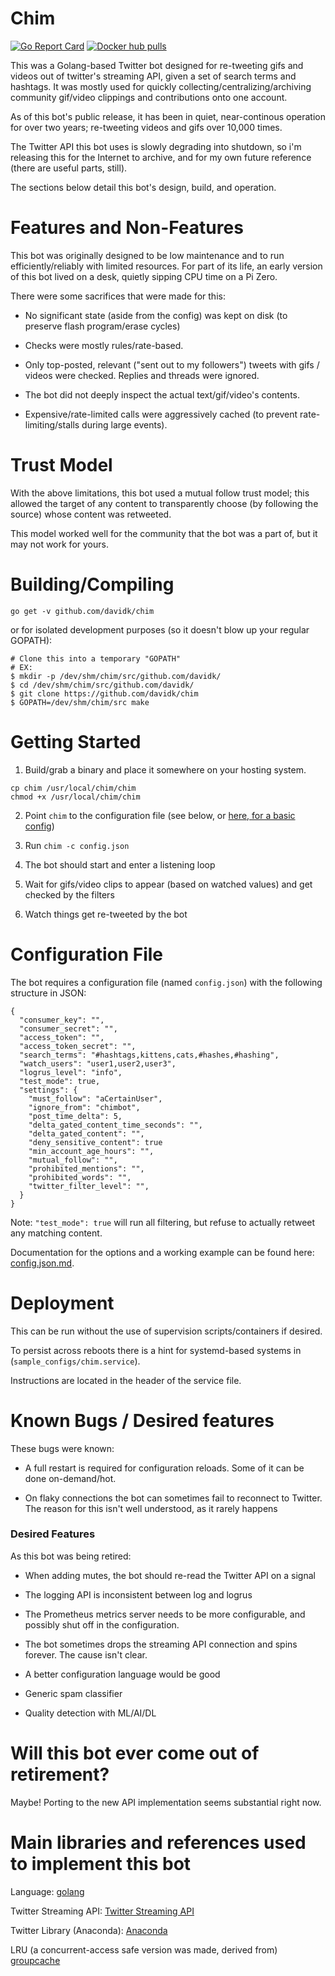 # Chim

[![Go Report Card](https://goreportcard.com/badge/github.com/davidk/chim)](https://goreportcard.com/report/github.com/davidk/chim) [![Docker hub pulls](https://img.shields.io/docker/pulls/keyglitch/chim.svg?style=plastic)](https://hub.docker.com/r/keyglitch/chim)

This was a Golang-based Twitter bot designed for re-tweeting gifs and videos out of twitter's streaming API, given a set of search terms and hashtags. It was mostly used for quickly collecting/centralizing/archiving community gif/video clippings and contributions onto one account.

As of this bot's public release, it has been in quiet, near-continous operation for over two years; re-tweeting videos and gifs over 10,000 times.

The Twitter API this bot uses is slowly degrading into shutdown, so i'm releasing this for the Internet to archive, and for my own future reference (there are useful parts, still).

The sections below detail this bot's design, build, and operation.

# Features and Non-Features

This bot was originally designed to be low maintenance and to run efficiently/reliably with limited resources. For part of its life, an early version of this bot lived on a desk, quietly sipping CPU time on a Pi Zero.

There were some sacrifices that were made for this:

* No significant state (aside from the config) was kept on disk (to preserve flash program/erase cycles)

* Checks were mostly rules/rate-based.

* Only top-posted, relevant ("sent out to my followers") tweets with gifs / videos were checked. Replies and threads were ignored.

* The bot did not deeply inspect the actual text/gif/video's contents.

* Expensive/rate-limited calls were aggressively cached (to prevent rate-limiting/stalls during large events).

# Trust Model

With the above limitations, this bot used a mutual follow trust model; this allowed the target of any content to transparently choose (by following the source) whose content was retweeted.

This model worked well for the community that the bot was a part of, but it may not work for yours.

# Building/Compiling

```
go get -v github.com/davidk/chim
```
or for isolated development purposes (so it doesn't blow up your regular GOPATH):

```
# Clone this into a temporary "GOPATH"
# EX: 
$ mkdir -p /dev/shm/chim/src/github.com/davidk/
$ cd /dev/shm/chim/src/github.com/davidk/
$ git clone https://github.com/davidk/chim
$ GOPATH=/dev/shm/chim/src make

```

# Getting Started

1. Build/grab a binary and place it somewhere on your hosting system. 

```
cp chim /usr/local/chim/chim
chmod +x /usr/local/chim/chim
```

2. Point `chim` to the configuration file (see below, or [here, for a basic config](config.json.md))

3. Run `chim -c config.json`

4. The bot should start and enter a listening loop

5. Wait for gifs/video clips to appear (based on watched values) and get checked by the filters

6. Watch things get re-tweeted by the bot

# Configuration File

The bot requires a configuration file (named `config.json`) with the following structure in JSON:

```
{
  "consumer_key": "",
  "consumer_secret": "",
  "access_token": "",
  "access_token_secret": "",
  "search_terms": "#hashtags,kittens,cats,#hashes,#hashing",
  "watch_users": "user1,user2,user3",
  "logrus_level": "info",
  "test_mode": true,
  "settings": {
    "must_follow": "aCertainUser",
    "ignore_from": "chimbot",
    "post_time_delta": 5,
    "delta_gated_content_time_seconds": "",
    "delta_gated_content": "",
    "deny_sensitive_content": true
    "min_account_age_hours": "",
    "mutual_follow": "",
    "prohibited_mentions": "",
    "prohibited_words": "",
    "twitter_filter_level": "",
  }
}
```

Note: `"test_mode": true` will run all filtering, but refuse to actually retweet any matching content.

Documentation for the options and a working example can be found here: [config.json.md](config.json.md).

# Deployment

This can be run without the use of supervision scripts/containers if desired.

To persist across reboots there is a hint for systemd-based systems in (`sample_configs/chim.service`).

Instructions are located in the header of the service file.

# Known Bugs / Desired features

These bugs were known:

* A full restart is required for configuration reloads. Some of it can
be done on-demand/hot.

* On flaky connections the bot can sometimes fail to reconnect to Twitter. The reason
  for this isn't well understood, as it rarely happens

### Desired Features

As this bot was being retired:

* When adding mutes, the bot should re-read the Twitter API on a signal

* The logging API is inconsistent between log and logrus

* The Prometheus metrics server needs to be more configurable, and possibly shut off in the configuration.

* The bot sometimes drops the streaming API connection and spins forever. The cause isn't clear.

* A better configuration language would be good

* Generic spam classifier

* Quality detection with ML/AI/DL

# Will this bot ever come out of retirement?

Maybe! Porting to the new API implementation seems substantial right now.

# Main libraries and references used to implement this bot

Language: [golang](https://golang.org/)

Twitter Streaming API: [Twitter Streaming API](https://dev.twitter.com/streaming/overview)

Twitter Library (Anaconda): [Anaconda](https://github.com/ChimeraCoder/anaconda)

LRU (a concurrent-access safe version was made, derived from) [groupcache](https://github.com/golang/groupcache)

